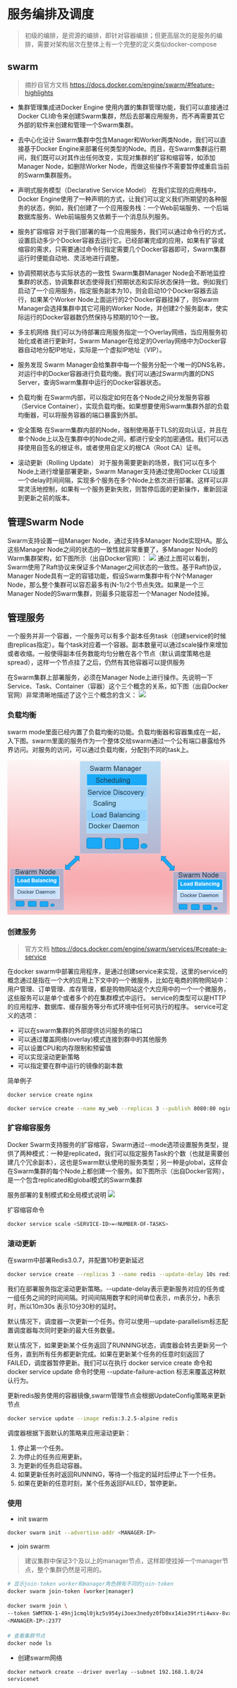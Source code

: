 # 服务编排及调度

> 初级的编排，是资源的编排，即针对容器编排；但更高层次的是服务的编排，需要对架构层次在整体上有一个完整的定义类似docker-compose

## swarm
> 摘抄自官方文档 https://docs.docker.com/engine/swarm/#feature-highlights

- 集群管理集成进Docker Engine
    使用内置的集群管理功能，我们可以直接通过Docker CLI命令来创建Swarm集群，然后去部署应用服务，而不再需要其它外部的软件来创建和管理一个Swarm集群。

- 去中心化设计
    Swarm集群中包含Manager和Worker两类Node，我们可以直接基于Docker Engine来部署任何类型的Node。而且，在Swarm集群运行期间，我们既可以对其作出任何改变，实现对集群的扩容和缩容等，如添加Manager Node，如删除Worker Node，而做这些操作不需要暂停或重启当前的Swarm集群服务。

- 声明式服务模型（Declarative Service Model）
    在我们实现的应用栈中，Docker Engine使用了一种声明的方式，让我们可以定义我们所期望的各种服务的状态，例如，我们创建了一个应用服务栈：一个Web前端服务、一个后端数据库服务、Web前端服务又依赖于一个消息队列服务。

- 服务扩容缩容
    对于我们部署的每一个应用服务，我们可以通过命令行的方式，设置启动多少个Docker容器去运行它。已经部署完成的应用，如果有扩容或缩容的需求，只需要通过命令行指定需要几个Docker容器即可，Swarm集群运行时便能自动地、灵活地进行调整。

- 协调预期状态与实际状态的一致性
    Swarm集群Manager Node会不断地监控集群的状态，协调集群状态使得我们预期状态和实际状态保持一致。例如我们启动了一个应用服务，指定服务副本为10，则会启动10个Docker容器去运行，如果某个Worker Node上面运行的2个Docker容器挂掉了，则Swarm Manager会选择集群中其它可用的Worker Node，并创建2个服务副本，使实际运行的Docker容器数仍然保持与预期的10个一致。

- 多主机网络
    我们可以为待部署应用服务指定一个Overlay网络，当应用服务初始化或者进行更新时，Swarm Manager在给定的Overlay网络中为Docker容器自动地分配IP地址，实际是一个虚拟IP地址（VIP）。

- 服务发现
    Swarm Manager会给集群中每一个服务分配一个唯一的DNS名称，对运行中的Docker容器进行负载均衡。我们可以通过Swarm内置的DNS Server，查询Swarm集群中运行的Docker容器状态。

- 负载均衡
    在Swarm内部，可以指定如何在各个Node之间分发服务容器（Service Container），实现负载均衡。如果想要使用Swarm集群外部的负载均衡器，可以将服务容器的端口暴露到外部。

- 安全策略
    在Swarm集群内部的Node，强制使用基于TLS的双向认证，并且在单个Node上以及在集群中的Node之间，都进行安全的加密通信。我们可以选择使用自签名的根证书，或者使用自定义的根CA（Root CA）证书。

- 滚动更新（Rolling Update）
    对于服务需要更新的场景，我们可以在多个Node上进行增量部署更新，Swarm Manager支持通过使用Docker CLI设置一个delay时间间隔，实现多个服务在多个Node上依次进行部署。这样可以非常灵活地控制，如果有一个服务更新失败，则暂停后面的更新操作，重新回滚到更新之前的版本。

## 管理Swarm Node
Swarm支持设置一组Manager Node，通过支持多Manager Node实现HA。那么这些Manager Node之间的状态的一致性就非常重要了，多Manager Node的Warm集群架构，如下图所示（出自Docker官网）：
![](https://docs.docker.com/engine/swarm/images/swarm-diagram.png)
通过上图可以看到，Swarm使用了Raft协议来保证多个Manager之间状态的一致性。基于Raft协议，Manager Node具有一定的容错功能，假设Swarm集群中有个N个Manager Node，那么整个集群可以容忍最多有(N-1)/2个节点失效。如果是一个三Manager Node的Swarm集群，则最多只能容忍一个Manager Node挂掉。

## 管理服务
一个服务并非一个容器，一个服务可以有多个副本任务task（创建service的时候由replicas指定）。每个task对应着一个容器。副本数量可以通过scale操作来增加或者收缩。一般使得副本任务数能均匀分散在各个节点（默认调度策略也是spread），这样一个节点挂了之后，仍然有其他容器可以提供服务

在Swarm集群上部署服务，必须在Manager Node上进行操作。先说明一下Service、Task、Container（容器）这个三个概念的关系，如下图（出自Docker官网）非常清晰地描述了这个三个概念的含义：
![](http://img.dockerinfo.net/2017/03/20170315210902.jpg)

### 负载均衡
swarm mode里面已经内置了负载均衡的功能。负载均衡器和容器集成在一起，入下图。swarm里面的服务作为一个整体交给swarm通过一个公有端口暴露给外界访问。对服务的访问，可以通过负载均衡，分配到不同的task上。

![](../images/ipvs.png)

### 创建服务

> 官方文档 https://docs.docker.com/engine/swarm/services/#create-a-service

在docker swarm中部署应用程序，是通过创建service来实现，这里的service的概念通过是指在一个大的应用上下文中的一个微服务，比如在电商的购物网站中：用户管理、订单管理、库存管理，都是购物网站这个大应用中的一个一个微服务，这些服务可以是单个或者多个的在集群模式中运行。
service的类型可以是HTTP的应用程序、数据库、缓存服务等分布式环境中任何可执行的程序。
service可定义的选项：

- 可以在swarm集群的外部提供访问服务的端口
- 可以通过覆盖网络(overlay)模式连接到群中的其他服务
- 可以设置CPU和内存限制和预留值
- 可以实现滚动更新策略
- 可以指定要在群中运行的镜像的副本数

简单例子
```bash
docker service create nginx
```

```bash
docker service create --name my_web --replicas 3 --publish 8080:80 nginx
```

### 扩容缩容服务

Docker Swarm支持服务的扩容缩容，Swarm通过--mode选项设置服务类型，提供了两种模式：一种是replicated，我们可以指定服务Task的个数（也就是需要创建几个冗余副本），这也是Swarm默认使用的服务类型；另一种是global，这样会在Swarm集群的每个Node上都创建一个服务。如下图所示（出自Docker官网），是一个包含replicated和global模式的Swarm集群

服务部署的复制模式和全局模式说明
![](https://docs.docker.com/engine/swarm/images/replicated-vs-global.png)

扩容缩容命令
```bash
docker service scale <SERVICE-ID>=<NUMBER-OF-TASKS>
```
### 滚动更新

在swarm中部署Redis3.0.7，并配置10秒更新延迟
```bash
docker service create --replicas 3 --name redis --update-delay 10s redis:3.0.7-alpine
```
我们在部署服务指定滚动更新策略。--update-delay表示更新服务对应的任务或一组任务之间的时间间隔。时间间隔用数字和时间单位表示，m表示分，h表示时，所以10m30s 表示10分30秒的延时。

默认情况下，调度器一次更新一个任务。你可以使用--update-parallelism标志配置调度器每次同时更新的最大任务数量。

默认情况下，如果更新某个任务返回了RUNNING状态，调度器会转去更新另一个任务，直到所有任务都更新完成。如果在更新某个任务的任意时刻返回了FAILED，调度器暂停更新。我们可以在执行 docker service create 命令和 docker service update 命令时使用 --update-failure-action 标志来覆盖这种默认行为。

更新redis服务使用的容器镜像,swarm管理节点会根据UpdateConfig策略来更新节点
```bash
docker service update --image redis:3.2.5-alpine redis 
```

调度器根据下面默认的策略来应用滚动更新：

1. 停止第一个任务。
2. 为停止的任务应用更新。
3. 为更新的任务启动容器。
4. 如果更新任务时返回RUNNING，等待一个指定的延时后停止下一个任务。
5. 如果在更新的任意时刻，某个任务返回FAILED，暂停更新。


### 使用

- init swarm

```bash
docker swarm init --advertise-addr <MANAGER-IP>
```

- join swarm 

> 建议集群中保证3个及以上的manager节点，这样即使挂掉一个manager节点，整个集群仍然是可用的。

```bash
# 显示join-token worker和manager角色拥有不同的join-token
docker swarm join-token (worker|manager)

docker swarm join \
--token SWMTKN-1-49nj1cmql0jkz5s954yi3oex3nedyz0fb0xx14ie39trti4wxv-8vxv8rssmk743ojnwacrr2e7c \
<MANAGER-IP>:2377

# 查看集群节点
docker node ls
```

- 创建swarm网络

```shell
docker network create --driver overlay --subnet 192.168.1.0/24 servicenet
```
